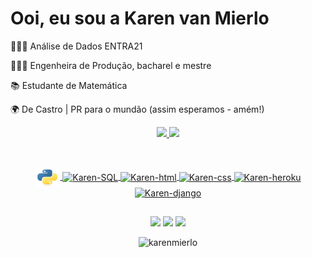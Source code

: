 # Ooi, eu sou a Karen van Mierlo


👩🏻‍💻 Análise de Dados ENTRA21

👩🏻‍🎓 Engenheira de Produção, bacharel e mestre

📚 Estudante de Matemática

🌍 De Castro | PR para o mundão (assim esperamos - amém!)

<div align="center">
  <a href="https://github.com/karenmierlo">
  <img height="120em" src="https://github-readme-stats.vercel.app/api?username=karenmierlo&show_icons=true&theme=dracula&include_all_commits=true&count_private=true"/>
   <img height="120em" src="https://github-readme-stats.vercel.app/api/top-langs/?username=karenmierlo&layout=compact&langs_count=7&theme=dracula"/>
 </div>

  ##
  
  <div align="center" style="display: inline_block"><br>
  <img align="center" alt="Karen-Python" height="30" width="40" src="https://raw.githubusercontent.com/devicons/devicon/master/icons/python/python-original.svg">
  <img align="center" alt="Karen-SQL" height="30" width="40" src="https://cdn.jsdelivr.net/gh/devicons/devicon/icons/sqlite/sqlite-original.svg">
  <img align="center" alt="Karen-html" height="30" width="40"src="https://cdn.jsdelivr.net/gh/devicons/devicon/icons/html5/html5-original.svg" />
  <img align="center" alt="Karen-css" height="30" width="40"src="https://cdn.jsdelivr.net/gh/devicons/devicon/icons/css3/css3-original.svg" />
  <img align="center" alt="Karen-heroku" height="30" width="40" src="https://cdn.jsdelivr.net/gh/devicons/devicon/icons/heroku/heroku-plain.svg" />
  <img align="center" alt="Karen-django" height="30" width="40" src="https://cdn.jsdelivr.net/gh/devicons/devicon/icons/django/django-plain.svg" />
          
                       
 </div>
 
  ##
  
 <div align="center">
  <a href="https://www.instagram.com/karenmierlo/" target="_blank"><img src="https://img.shields.io/badge/-Instagram-%23E4405F?style=for-the-badge&logo=instagram&logoColor=white" target="_blank"></a>
  <a href = "mailto:karen.mierlo@gmail.com"><img src="https://img.shields.io/badge/-Gmail-%23333?style=for-the-badge&logo=gmail&logoColor=white" target="_blank"></a>
  <a href="https://www.linkedin.com/in/karen-godoi-van-mierlo-51a604207/" target="_blank"><img src="https://img.shields.io/badge/-LinkedIn-%230077B5?style=for-the-badge&logo=linkedin&logoColor=white" target="_blank"></a> 
   
</div>

<p align="center"> <img src= "https://komarev.com/ghpvc/?username=karenmierlo&label=Profile%20views&color=ff3399&style=flat" alt="karenmierlo" /> </p>
